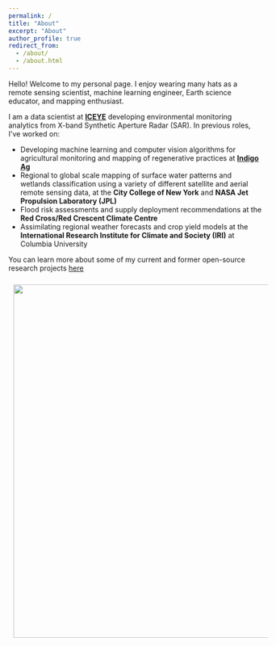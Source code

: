```yaml
---
permalink: /
title: "About"
excerpt: "About"
author_profile: true
redirect_from: 
  - /about/
  - /about.html
---
```


Hello! Welcome to my personal page. I enjoy wearing many hats as a remote sensing scientist, machine learning engineer, Earth science educator, and mapping enthusiast. 

I am a data scientist at **[ICEYE](https://www.iceye.com/en-us/)** developing environmental monitoring analytics from X-band Synthetic Aperture Radar (SAR). In previous roles, I've worked on:

* Developing machine learning and computer vision algorithms for agricultural monitoring and mapping of regenerative practices at **[Indigo Ag](https://www.indigoag.com/)**
* Regional to global scale mapping of surface water patterns and wetlands classification using a variety of different satellite and aerial remote sensing data, at the **City College of New York** and **NASA Jet Propulsion Laboratory (JPL)**
* Flood risk assessments and supply deployment recommendations at the **Red Cross/Red Crescent Climate Centre**
* Assimilating regional weather forecasts and crop yield models at the **International Research Institute for Climate and Society (IRI)** at Columbia University

You can learn more about some of my current and former open-source research projects [here](https://katjensen.github.io/research)


<img style="float: left; padding: 10px 10px 10px 10px;" src="http://katjensen.github.io/images/Kat_Pacaya_tree.JPG" width=700 class="center">

